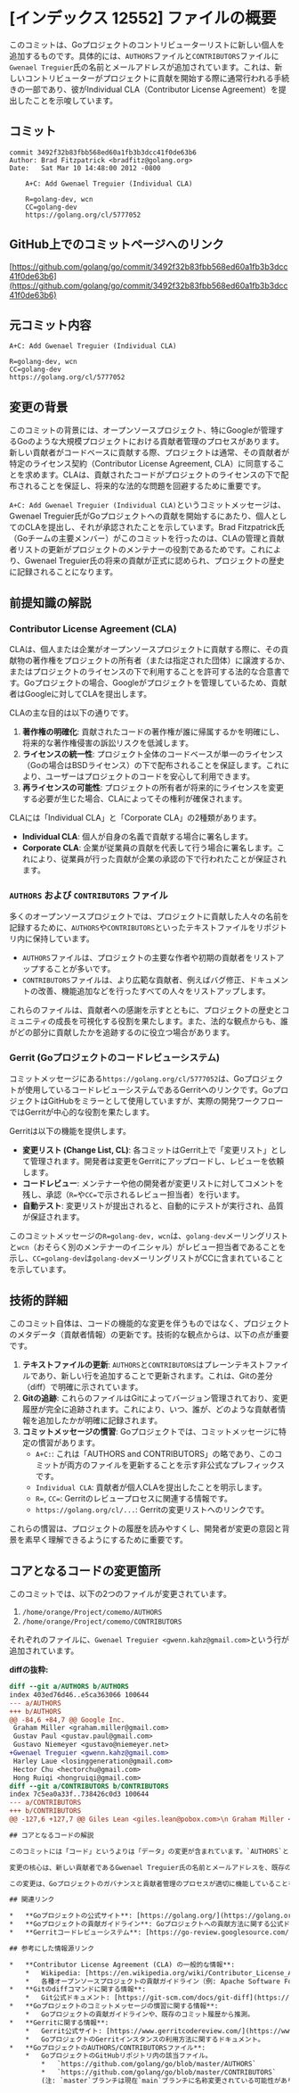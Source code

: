 # [インデックス 12552] ファイルの概要

このコミットは、Goプロジェクトのコントリビューターリストに新しい個人を追加するものです。具体的には、`AUTHORS`ファイルと`CONTRIBUTORS`ファイルに`Gwenael Treguier`氏の名前とメールアドレスが追加されています。これは、新しいコントリビューターがプロジェクトに貢献を開始する際に通常行われる手続きの一部であり、彼がIndividual CLA（Contributor License Agreement）を提出したことを示唆しています。

## コミット

```
commit 3492f32b83fbb568ed60a1fb3b3dcc41f0de63b6
Author: Brad Fitzpatrick <bradfitz@golang.org>
Date:   Sat Mar 10 14:48:00 2012 -0800

    A+C: Add Gwenael Treguier (Individual CLA)
    
    R=golang-dev, wcn
    CC=golang-dev
    https://golang.org/cl/5777052
```

## GitHub上でのコミットページへのリンク

[https://github.com/golang/go/commit/3492f32b83fbb568ed60a1fb3b3dcc41f0de63b6](https://github.com/golang/go/commit/3492f32b83fbb568ed60a1fb3b3dcc41f0de63b6)

## 元コミット内容

```
A+C: Add Gwenael Treguier (Individual CLA)

R=golang-dev, wcn
CC=golang-dev
https://golang.org/cl/5777052
```

## 変更の背景

このコミットの背景には、オープンソースプロジェクト、特にGoogleが管理するGoのような大規模プロジェクトにおける貢献者管理のプロセスがあります。新しい貢献者がコードベースに貢献する際、プロジェクトは通常、その貢献者が特定のライセンス契約（Contributor License Agreement, CLA）に同意することを求めます。CLAは、貢献されたコードがプロジェクトのライセンスの下で配布されることを保証し、将来的な法的な問題を回避するために重要です。

`A+C: Add Gwenael Treguier (Individual CLA)`というコミットメッセージは、Gwenael Treguier氏がGoプロジェクトへの貢献を開始するにあたり、個人としてのCLAを提出し、それが承認されたことを示しています。Brad Fitzpatrick氏（Goチームの主要メンバー）がこのコミットを行ったのは、CLAの管理と貢献者リストの更新がプロジェクトのメンテナーの役割であるためです。これにより、Gwenael Treguier氏の将来の貢献が正式に認められ、プロジェクトの歴史に記録されることになります。

## 前提知識の解説

### Contributor License Agreement (CLA)

CLAは、個人または企業がオープンソースプロジェクトに貢献する際に、その貢献物の著作権をプロジェクトの所有者（または指定された団体）に譲渡するか、またはプロジェクトのライセンスの下で利用することを許可する法的な合意書です。Goプロジェクトの場合、Googleがプロジェクトを管理しているため、貢献者はGoogleに対してCLAを提出します。

CLAの主な目的は以下の通りです。
1.  **著作権の明確化**: 貢献されたコードの著作権が誰に帰属するかを明確にし、将来的な著作権侵害の訴訟リスクを低減します。
2.  **ライセンスの統一性**: プロジェクト全体のコードベースが単一のライセンス（Goの場合はBSDライセンス）の下で配布されることを保証します。これにより、ユーザーはプロジェクトのコードを安心して利用できます。
3.  **再ライセンスの可能性**: プロジェクトの所有者が将来的にライセンスを変更する必要が生じた場合、CLAによってその権利が確保されます。

CLAには「Individual CLA」と「Corporate CLA」の2種類があります。
*   **Individual CLA**: 個人が自身の名義で貢献する場合に署名します。
*   **Corporate CLA**: 企業が従業員の貢献を代表して行う場合に署名します。これにより、従業員が行った貢献が企業の承認の下で行われたことが保証されます。

### `AUTHORS` および `CONTRIBUTORS` ファイル

多くのオープンソースプロジェクトでは、プロジェクトに貢献した人々の名前を記録するために、`AUTHORS`や`CONTRIBUTORS`といったテキストファイルをリポジトリ内に保持しています。
*   `AUTHORS`ファイルは、プロジェクトの主要な作者や初期の貢献者をリストアップすることが多いです。
*   `CONTRIBUTORS`ファイルは、より広範な貢献者、例えばバグ修正、ドキュメントの改善、機能追加などを行ったすべての人々をリストアップします。

これらのファイルは、貢献者への感謝を示すとともに、プロジェクトの歴史とコミュニティの成長を可視化する役割を果たします。また、法的な観点からも、誰がどの部分に貢献したかを追跡するのに役立つ場合があります。

### Gerrit (Goプロジェクトのコードレビューシステム)

コミットメッセージにある`https://golang.org/cl/5777052`は、Goプロジェクトが使用しているコードレビューシステムであるGerritへのリンクです。GoプロジェクトはGitHubをミラーとして使用していますが、実際の開発ワークフローではGerritが中心的な役割を果たします。

Gerritは以下の機能を提供します。
*   **変更リスト (Change List, CL)**: 各コミットはGerrit上で「変更リスト」として管理されます。開発者は変更をGerritにアップロードし、レビューを依頼します。
*   **コードレビュー**: メンテナーや他の開発者が変更リストに対してコメントを残し、承認（`R=`や`CC=`で示されるレビュー担当者）を行います。
*   **自動テスト**: 変更リストが提出されると、自動的にテストが実行され、品質が保証されます。

このコミットメッセージの`R=golang-dev, wcn`は、`golang-dev`メーリングリストと`wcn`（おそらく別のメンテナーのイニシャル）がレビュー担当者であることを示し、`CC=golang-dev`は`golang-dev`メーリングリストがCCに含まれていることを示しています。

## 技術的詳細

このコミット自体は、コードの機能的な変更を伴うものではなく、プロジェクトのメタデータ（貢献者情報）の更新です。技術的な観点からは、以下の点が重要です。

1.  **テキストファイルの更新**: `AUTHORS`と`CONTRIBUTORS`はプレーンテキストファイルであり、新しい行を追加することで更新されます。これは、Gitの差分（diff）で明確に示されています。
2.  **Gitの追跡**: これらのファイルはGitによってバージョン管理されており、変更履歴が完全に追跡されます。これにより、いつ、誰が、どのような貢献者情報を追加したかが明確に記録されます。
3.  **コミットメッセージの慣習**: Goプロジェクトでは、コミットメッセージに特定の慣習があります。
    *   `A+C:`: これは「AUTHORS and CONTRIBUTORS」の略であり、このコミットが両方のファイルを更新することを示す非公式なプレフィックスです。
    *   `Individual CLA`: 貢献者が個人CLAを提出したことを明示します。
    *   `R=`, `CC=`: Gerritのレビュープロセスに関連する情報です。
    *   `https://golang.org/cl/...`: Gerritの変更リストへのリンクです。

これらの慣習は、プロジェクトの履歴を読みやすくし、開発者が変更の意図と背景を素早く理解できるようにするために重要です。

## コアとなるコードの変更箇所

このコミットでは、以下の2つのファイルが変更されています。

1.  `/home/orange/Project/comemo/AUTHORS`
2.  `/home/orange/Project/comemo/CONTRIBUTORS`

それぞれのファイルに、`Gwenael Treguier <gwenn.kahz@gmail.com>`という行が追加されています。

**diffの抜粋:**

```diff
diff --git a/AUTHORS b/AUTHORS
index 403ed76d46..e5ca363066 100644
--- a/AUTHORS
+++ b/AUTHORS
@@ -84,6 +84,7 @@ Google Inc.
 Graham Miller <graham.miller@gmail.com>
 Gustav Paul <gustav.paul@gmail.com>
 Gustavo Niemeyer <gustavo@niemeyer.net>
+Gwenael Treguier <gwenn.kahz@gmail.com>
 Harley Laue <losinggeneration@gmail.com>
 Hector Chu <hectorchu@gmail.com>
 Hong Ruiqi <hongruiqi@gmail.com>
diff --git a/CONTRIBUTORS b/CONTRIBUTORS
index 7c5ea0a33f..738426c0d3 100644
--- a/CONTRIBUTORS
+++ b/CONTRIBUTORS
@@ -127,6 +127,7 @@ Giles Lean <giles.lean@pobox.com>\n Graham Miller <graham.miller@gmail.com>\n Gustav Paul <gustav.paul@gmail.com>\n Gustavo Niemeyer <gustavo@niemeyer.net> <n13m3y3r@gmail.com>\n+Gwenael Treguier <gwenn.kahz@gmail.com>\n Harley Laue <losinggeneration@gmail.com>\n Hector Chu <hectorchu@gmail.com>\n Hong Ruiqi <hongruiqi@gmail.com>\n```

## コアとなるコードの解説

このコミットには「コード」というよりは「データ」の変更が含まれています。`AUTHORS`と`CONTRIBUTORS`ファイルは、プロジェクトのメタデータの一部として機能します。

変更の核心は、新しい貢献者であるGwenael Treguier氏の名前とメールアドレスを、既存のリストの適切な位置に挿入することです。通常、これらのリストはアルファベット順にソートされており、新しいエントリもその規則に従って追加されます。これにより、リストの可読性と管理のしやすさが保たれます。

この変更は、Goプロジェクトのガバナンスと貢献者管理のプロセスが適切に機能していることを示すものです。新しい貢献者が正式にプロジェクトコミュニティの一員として認められ、その貢献が記録されるための重要なステップとなります。

## 関連リンク

*   **Goプロジェクトの公式サイト**: [https://golang.org/](https://golang.org/)
*   **Goプロジェクトの貢献ガイドライン**: Goプロジェクトへの貢献方法に関する公式ドキュメント。CLAの提出方法なども含まれることが多いです。具体的なURLは時期によって変動する可能性がありますが、通常は公式サイトの「Contribute」セクションにリンクがあります。
*   **Gerritコードレビューシステム**: [https://go-review.googlesource.com/](https://go-review.googlesource.com/) (GoプロジェクトのGerritインスタンス)

## 参考にした情報源リンク

*   **Contributor License Agreement (CLA) の一般的な情報**:
    *   Wikipedia: [https://en.wikipedia.org/wiki/Contributor_License_Agreement](https://en.wikipedia.org/wiki/Contributor_License_Agreement)
    *   各種オープンソースプロジェクトの貢献ガイドライン（例: Apache Software FoundationのCLAに関する説明など）
*   **Gitのdiffコマンドに関する情報**:
    *   Git公式ドキュメント: [https://git-scm.com/docs/git-diff](https://git-scm.com/docs/git-diff)
*   **Goプロジェクトのコミットメッセージの慣習に関する情報**:
    *   Goプロジェクトの貢献ガイドラインや、既存のコミット履歴から推測。
*   **Gerritに関する情報**:
    *   Gerrit公式サイト: [https://www.gerritcodereview.com/](https://www.gerritcodereview.com/)
    *   GoプロジェクトのGerritインスタンスの利用方法に関するドキュメント。
*   **GoプロジェクトのAUTHORS/CONTRIBUTORSファイル**:
    *   GoプロジェクトのGitHubリポジトリ内の該当ファイル。
        *   `https://github.com/golang/go/blob/master/AUTHORS`
        *   `https://github.com/golang/go/blob/master/CONTRIBUTORS`
        (注: `master`ブランチは現在`main`ブランチに名称変更されている可能性があります。)
